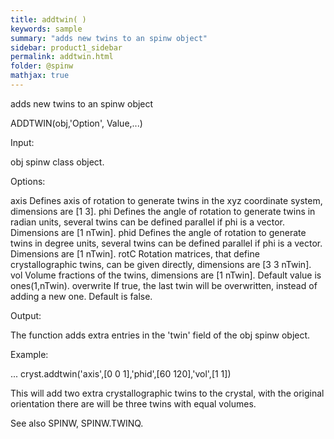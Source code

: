 ```yaml
---
title: addtwin( )
keywords: sample
summary: "adds new twins to an spinw object"
sidebar: product1_sidebar
permalink: addtwin.html
folder: @spinw
mathjax: true
---
```

  adds new twins to an spinw object
 
  ADDTWIN(obj,'Option', Value,...)
 
  Input:
 
  obj       spinw class object.
 
  Options:
 
  axis      Defines axis of rotation to generate twins in the xyz
            coordinate system, dimensions are [1 3].
  phi       Defines the angle of rotation to generate twins in radian
            units, several twins can be defined parallel if phi is a
            vector. Dimensions are [1 nTwin].
  phid      Defines the angle of rotation to generate twins in degree
            units, several twins can be defined parallel if phi is a
            vector. Dimensions are [1 nTwin].
  rotC      Rotation matrices, that define crystallographic twins, can be
            given directly, dimensions are [3 3 nTwin].
  vol       Volume fractions of the twins, dimensions are [1 nTwin].
            Default value is ones(1,nTwin).
  overwrite If true, the last twin will be overwritten, instead of adding a
            new one. Default is false.
 
  Output:
 
  The function adds extra entries in the 'twin' field of the obj spinw object.
 
  Example:
 
  ...
  cryst.addtwin('axis',[0 0 1],'phid',[60 120],'vol',[1 1])
 
  This will add two extra crystallographic twins to the crystal, with the
  original orientation there are will be three twins with equal volumes.
 
  See also SPINW, SPINW.TWINQ.
 
